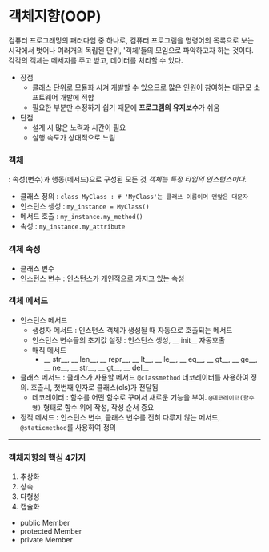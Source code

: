 # 객체지향(OOP)
컴퓨터 프로그래밍의 패러다임 중 하나로, 컴퓨터 프로그램을 명령어의 목록으로 보는 시각에서 벗어나 여러개의 독립된 단위, '객체'들의 모임으로 파악하고자 하는 것이다. 각각의 객체는 메세지를 주고 받고, 데이터를 처리할 수 있다.
* 장점
  * 클래스 단위로 모듈화 시켜 개발할 수 있으므로 많은 인원이 참여하는 대규모 소프트웨어 개발에 적합
  * 필요한 부분만 수정하기 쉽기 때문에 **프로그램의 유지보수**가 쉬움
* 단점
  * 설계 시 많은 노력과 시간이 필요
  * 실행 속도가 상대적으로 느림

### 객체
: 속성(변수)과 행동(메서드)으로 구성된 모든 것
*객체는 특정 타입의 인스턴스이다.*
* 클래스 정의 : `class MyClass : # 'MyClass'는 클래쓰 이름이며 맨앞은 대문자`
* 인스턴스 생성 : `my_instance = MyClass()`
* 메서드 호출 : `my_instance.my_method()`
* 속성 : `my_instance.my_attribute`

### 객체 속성
* 클래스 변수
* 인스턴스 변수 : 인스턴스가 개인적으로 가지고 있는 속성

### 객체 메서드
* 인스턴스 메서드
  * 생성자 메서드 : 인스턴스 객체가 생성될 때 자동으로 호출되는 메서드
  * 인스턴스 변수들의 초기값 설정 : 인스턴스 생성, __ init__ 자동호출
  * 매직 메서드
    * __ str__, __ len__, __ repr__, __ lt__, __ le__, __ eq__, __ gt__, __ ge__, __ ne__, __ str__, __ gt__, __ del__
* 클래스 메서드 : 클래스가 사용할 메서드 `@classmethod` 데코레이터를 사용하여 정의. 호출시, 첫번째 인자로 클래스(cls)가 전달됨
  * 데코레이터 : 함수를 어떤 함수로 꾸며서 새로운 기능을 부여. `@데코레이터(함수명)` 형태로 함수 위에 작성, 작성 순서 중요
* 정적 메서드 : 인스턴스 변수, 클래스 변수를 전혀 다루지 않는 메서드, `@staticmethod`를 사용하여 정의

---
### 객체지향의 핵심 4가지
1. 추상화
2. 상속
3. 다형성
4. 캡슐화
  * public Member
  * protected Member
  * private Member